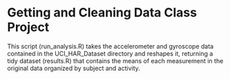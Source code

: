 # Getting and Cleaning Data Class Project

This script (run_analysis.R) takes the accelerometer and gyroscope data contained in the UCI_HAR_Dataset directory and reshapes it, returning a tidy dataset (results.R) that contains the means of each measurement in the original data organized by subject and activity.
